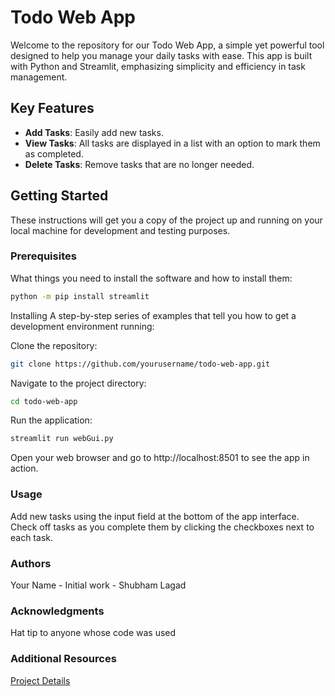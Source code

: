 # Todo Web App

Welcome to the repository for our Todo Web App, a simple yet powerful tool designed to help you manage your daily tasks with ease. This app is built with Python and Streamlit, emphasizing simplicity and efficiency in task management.

## Key Features

- **Add Tasks**: Easily add new tasks.
- **View Tasks**: All tasks are displayed in a list with an option to mark them as completed.
- **Delete Tasks**: Remove tasks that are no longer needed.

## Getting Started

These instructions will get you a copy of the project up and running on your local machine for development and testing purposes.

### Prerequisites

What things you need to install the software and how to install them:

```bash
python -m pip install streamlit
```
Installing
A step-by-step series of examples that tell you how to get a development environment running:

Clone the repository:
```bash
git clone https://github.com/yourusername/todo-web-app.git
```
Navigate to the project directory:
```bash
cd todo-web-app
```
Run the application:
```bash
streamlit run webGui.py
```
Open your web browser and go to http://localhost:8501 to see the app in action.

### Usage
Add new tasks using the input field at the bottom of the app interface. Check off tasks as you complete them by clicking the checkboxes next to each task.

### Authors
Your Name - Initial work - Shubham Lagad

### Acknowledgments
Hat tip to anyone whose code was used

### Additional Resources
[Project Details](https://flat-gram-96b.notion.site/Portfolio-Projects-SRL-83d36d9c198b409b8ec6a798b2df68d4?p=478cc400991d4e63a488af97e90adaee&pm=c)
